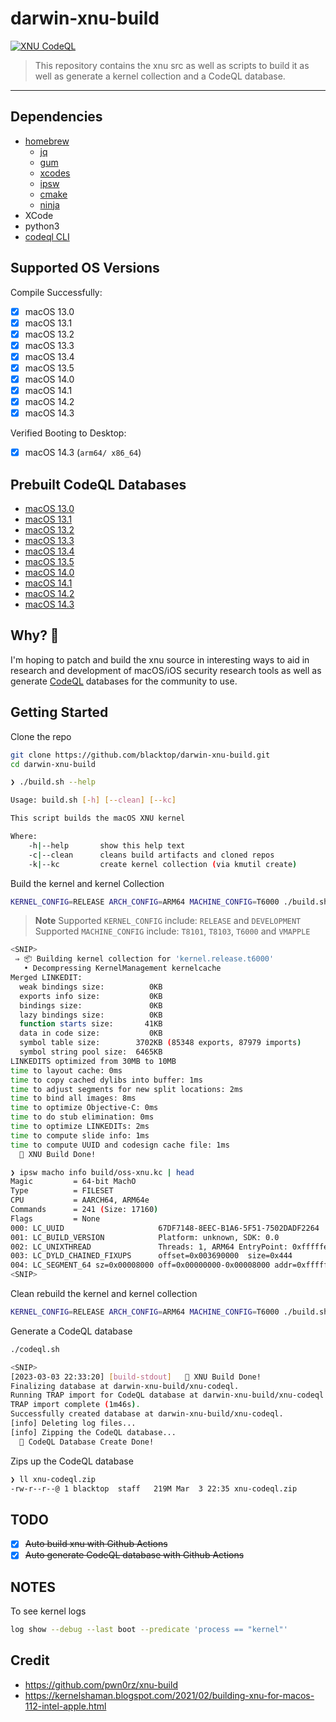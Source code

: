 # darwin-xnu-build

[![XNU CodeQL](https://github.com/blacktop/darwin-xnu-build/actions/workflows/c-cpp.yml/badge.svg)](https://github.com/blacktop/darwin-xnu-build/actions/workflows/c-cpp.yml)

> This repository contains the xnu src as well as scripts to build it as well as generate a kernel collection and a CodeQL database.

---

## Dependencies

- [homebrew](https://brew.sh)
  - [jq](https://stedolan.github.io/jq/)
  - [gum](https://github.com/charmbracelet/gum)
  - [xcodes](https://github.com/RobotsAndPencils/xcodes)
  - [ipsw](https://github.com/blacktop/ipsw)
  - [cmake](https://cmake.org)
  - [ninja](https://ninja-build.org)
- XCode
- python3
- [codeql CLI](https://codeql.github.com/docs/codeql-cli/)

## Supported OS Versions

Compile Successfully:

- [x] macOS 13.0
- [x] macOS 13.1
- [x] macOS 13.2
- [x] macOS 13.3
- [x] macOS 13.4
- [x] macOS 13.5
- [x] macOS 14.0
- [x] macOS 14.1
- [x] macOS 14.2
- [x] macOS 14.3

Verified Booting to Desktop:

- [x] macOS 14.3 (`arm64/ x86_64`)

## Prebuilt CodeQL Databases

- [macOS 13.0](https://github.com/blacktop/darwin-xnu-build/releases/download/v13.0/xnu-codeql.zip)
- [macOS 13.1](https://github.com/blacktop/darwin-xnu-build/releases/download/v13.1/xnu-codeql.zip)
- [macOS 13.2](https://github.com/blacktop/darwin-xnu-build/releases/download/v13.2/xnu-codeql.zip)
- [macOS 13.3](https://github.com/blacktop/darwin-xnu-build/releases/download/v13.3/xnu-codeql.zip)
- [macOS 13.4](https://github.com/blacktop/darwin-xnu-build/releases/download/v13.4/xnu-codeql.zip)
- [macOS 13.5](https://github.com/blacktop/darwin-xnu-build/releases/download/v13.5/xnu-codeql.zip)
- [macOS 14.0](https://github.com/blacktop/darwin-xnu-build/releases/download/v14.0/xnu-codeql.zip)
- [macOS 14.1](https://github.com/blacktop/darwin-xnu-build/releases/download/v14.1/xnu-codeql.zip)
- [macOS 14.2](https://github.com/blacktop/darwin-xnu-build/releases/download/v14.2/xnu-codeql.zip)
- [macOS 14.3](https://github.com/blacktop/darwin-xnu-build/releases/download/v14.3/xnu-codeql.zip)

## Why? 🤔

I'm hoping to patch and build the xnu source in interesting ways to aid in research and development of macOS/iOS security research tools as well as generate [CodeQL](https://securitylab.github.com/tools/codeql) databases for the community to use.

## Getting Started

Clone the repo

```bash
git clone https://github.com/blacktop/darwin-xnu-build.git
cd darwin-xnu-build
```

```bash
❯ ./build.sh --help

Usage: build.sh [-h] [--clean] [--kc]

This script builds the macOS XNU kernel

Where:
    -h|--help       show this help text
    -c|--clean      cleans build artifacts and cloned repos
    -k|--kc         create kernel collection (via kmutil create)
```

Build the kernel and kernel Collection

```bash
KERNEL_CONFIG=RELEASE ARCH_CONFIG=ARM64 MACHINE_CONFIG=T6000 ./build.sh --kc
```

> **Note**
> Supported `KERNEL_CONFIG` include: `RELEASE` and `DEVELOPMENT`
> Supported `MACHINE_CONFIG` include: `T8101`, `T8103`, `T6000` and `VMAPPLE`

```bash
<SNIP>
 ⇒ 📦 Building kernel collection for 'kernel.release.t6000'
   • Decompressing KernelManagement kernelcache
Merged LINKEDIT:
  weak bindings size:          0KB
  exports info size:           0KB
  bindings size:               0KB
  lazy bindings size:          0KB
  function starts size:       41KB
  data in code size:           0KB
  symbol table size:        3702KB (85348 exports, 87979 imports)
  symbol string pool size:  6465KB
LINKEDITS optimized from 30MB to 10MB
time to layout cache: 0ms
time to copy cached dylibs into buffer: 1ms
time to adjust segments for new split locations: 2ms
time to bind all images: 8ms
time to optimize Objective-C: 0ms
time to do stub elimination: 0ms
time to optimize LINKEDITs: 2ms
time to compute slide info: 1ms
time to compute UUID and codesign cache file: 1ms
  🎉 XNU Build Done!
```
```bash
❯ ipsw macho info build/oss-xnu.kc | head
Magic         = 64-bit MachO
Type          = FILESET
CPU           = AARCH64, ARM64e
Commands      = 241 (Size: 17160)
Flags         = None
000: LC_UUID                     67DF7148-8EEC-B1A6-5F51-7502DADF2264
001: LC_BUILD_VERSION            Platform: unknown, SDK: 0.0
002: LC_UNIXTHREAD               Threads: 1, ARM64 EntryPoint: 0xfffffe0007ad1488
003: LC_DYLD_CHAINED_FIXUPS      offset=0x003690000  size=0x444
004: LC_SEGMENT_64 sz=0x00008000 off=0x00000000-0x00008000 addr=0xfffffe0007004000-0xfffffe000700c000 r--/r--   __TEXT
<SNIP>
```

Clean rebuild the kernel and kernel collection

```bash
KERNEL_CONFIG=RELEASE ARCH_CONFIG=ARM64 MACHINE_CONFIG=T6000 ./build.sh --clean --kc
```

Generate a CodeQL database

```bash
./codeql.sh
```
```bash
<SNIP>
[2023-03-03 22:33:20] [build-stdout]   🎉 XNU Build Done!
Finalizing database at darwin-xnu-build/xnu-codeql.
Running TRAP import for CodeQL database at darwin-xnu-build/xnu-codeql...
TRAP import complete (1m46s).
Successfully created database at darwin-xnu-build/xnu-codeql.
[info] Deleting log files...
[info] Zipping the CodeQL database...
  🎉 CodeQL Database Create Done!
```

Zips up the CodeQL database

```bash
❯ ll xnu-codeql.zip
-rw-r--r--@ 1 blacktop  staff   219M Mar  3 22:35 xnu-codeql.zip
```

## TODO

- [x] ~~Auto build xnu with Github Actions~~
- [x] ~~Auto generate CodeQL database with Github Actions~~

## NOTES

To see kernel logs

```bash
log show --debug --last boot --predicate 'process == "kernel"'
```

## Credit

- <https://github.com/pwn0rz/xnu-build>
- <https://kernelshaman.blogspot.com/2021/02/building-xnu-for-macos-112-intel-apple.html>
